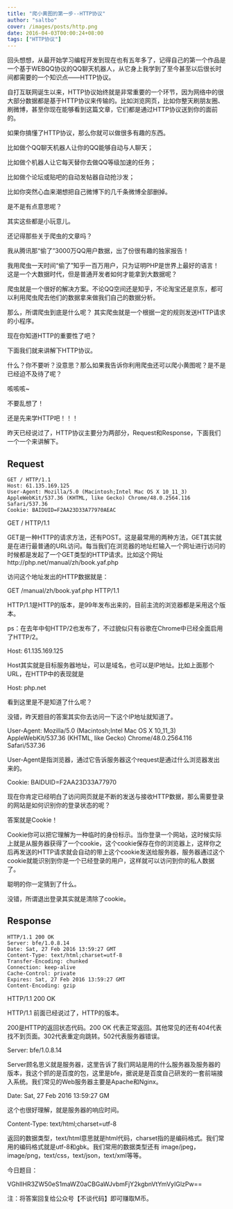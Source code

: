 ```yaml
---
title: "爬小黄图的第一步--HTTP协议"
author: "saltbo"
cover: /images/posts/http.png
date: 2016-04-03T00:00:24+08:00
tags: ["HTTP协议"] 
---
```


回头想想，从最开始学习编程开发到现在也有五年多了，记得自己的第一个作品是一个基于WEBQQ协议的QQ聊天机器人，从它身上我学到了至今甚至以后很长时间都需要的一个知识点——HTTP协议。
<!-- more -->

自打互联网诞生以来，HTTP协议始终就是非常重要的一个环节，因为网络中的很大部分数据都是基于HTTP协议来传输的。比如浏览网页，比如你整天刷朋友圈、刷微博，甚至你现在能够看到这篇文章，它们都是通过HTTP协议送到你的面前的。

如果你搞懂了HTTP协议，那么你就可以做很多有趣的东西。

比如做个QQ聊天机器人让你的QQ能够自动与人聊天；

比如做个机器人让它每天替你去做QQ等级加速的任务；

比如做个论坛或贴吧的自动发帖器自动抢沙发；

比如你突然心血来潮想把自己微博下的几千条微博全部删掉。

是不是有点意思呢？

其实这些都是小玩意儿。

还记得那些关于爬虫的文章吗？


我从腾讯那“偷了”3000万QQ用户数据，出了份很有趣的独家报告！

我用爬虫一天时间“偷了”知乎一百万用户，只为证明PHP是世界上最好的语言！
这是一个大数据时代，但是普通开发者如何才能拿到大数据呢？

爬虫就是一个很好的解决方案。不论QQ空间还是知乎，不论淘宝还是京东，都可以利用爬虫爬去他们的数据拿来做我们自己的数据分析。

那么，所谓爬虫到底是什么呢？ 其实爬虫就是一个根据一定的规则发送HTTP请求的小程序。

现在你知道HTTP的重要性了吧？

下面我们就来讲解下HTTP协议。

什么？你不要听？没意思？那么如果我告诉你利用爬虫还可以爬小黄图呢？是不是已经迫不及待了呢？

咳咳咳~

不要乱想了！

还是先来学HTTP吧！！！

昨天已经说过了，HTTP协议主要分为两部分，Request和Response，下面我们一个一个来讲解下。

## Request

```
GET / HTTP/1.1
Host: 61.135.169.125
User-Agent: Mozilla/5.0 (Macintosh;Intel Mac OS X 10_11_3) AppleWebKit/537.36 (KHTML, like Gecko) Chrome/48.0.2564.116 Safari/537.36
Cookie: BAIDUID=F2AA23D33A77970AEAC
```

GET / HTTP/1.1

GET是一种HTTP的请求方法，还有POST。这是最常用的两种方法，GET其实就是在进行最普通的URL访问。每当我们在浏览器的地址栏输入一个网址进行访问的时候都是发起了一个GET类型的HTTP请求。比如这个网址http://php.net/manual/zh/book.yaf.php

访问这个地址发出的HTTP数据就是：

GET /manual/zh/book.yaf.php  HTTP/1.1

HTTP/1.1是HTTP的版本，是99年发布出来的，目前主流的浏览器都是采用这个版本。

ps：在去年中旬HTTP/2也发布了，不过貌似只有谷歌在Chrome中已经全面启用了HTTP/2。

Host: 61.135.169.125

Host其实就是目标服务器地址，可以是域名，也可以是IP地址。比如上面那个URL，在HTTP中的表现就是

Host: php.net

看到这里是不是知道了什么呢？

没错，昨天题目的答案其实你去访问一下这个IP地址就知道了。

User-Agent: Mozilla/5.0 (Macintosh;Intel Mac OS X 10_11_3) AppleWebKit/537.36 (KHTML, like Gecko) Chrome/48.0.2564.116 Safari/537.36

User-Agent是指浏览器，通过它告诉服务器这个request是通过什么浏览器发出来的。

Cookie: BAIDUID=F2AA23D33A77970

现在你肯定已经明白了访问网页就是不断的发送与接收HTTP数据，那么需要登录的网站是如何识别你的登录状态的呢？

答案就是Cookie！

Cookie你可以把它理解为一种临时的身份标示。当你登录一个网站，这时候实际上就是从服务器获得了一个cookie，这个cookie保存在你的浏览器上，这样你之后再发送的HTTP请求就会自动的带上这个cookie发送给服务器，服务器通过这个cookie就能识别到你是一个已经登录的用户，这样就可以访问到你的私人数据了。

聪明的你一定猜到了什么。

没错，所谓退出登录其实就是清除了cookie。

## Response

```
HTTP/1.1 200 OK
Server: bfe/1.0.8.14
Date: Sat, 27 Feb 2016 13:59:27 GMT
Content-Type: text/html;charset=utf-8
Transfer-Encoding: chunked
Connection: keep-alive
Cache-Control: private
Expires: Sat, 27 Feb 2016 13:59:27 GMT
Content-Encoding: gzip
```

HTTP/1.1 200 OK

HTTP/1.1 前面已经说过了，HTTP的版本。

200是HTTP的返回状态代码。200 OK 代表正常返回。其他常见的还有404代表找不到页面。302代表重定向跳转。502代表服务器错误。

Server: bfe/1.0.8.14

Server顾名思义就是服务器，这里告诉了我们网站是用的什么服务器及服务器的版本，我这个抓的是百度的包，这里是bfe，据说是是百度自己研发的一套前端接入系统。我们常见的Web服务器主要是Apache和Nginx。

Date: Sat, 27 Feb 2016 13:59:27 GM

这个也很好理解，就是服务器的响应时间。

Content-Type: text/html;charset=utf-8

返回的数据类型，text/html意思就是html代码，charset指的是编码格式。我们常用的编码格式就是utf-8和gbk。我们常用的数据类型还有 image/jpeg，image/png，text/css，text/json，text/xml等等。

今日题目：

VGhlIHR3ZW50eS1maWZ0aCBGaWJvbmFjY2kgbnVtYmVyIGlzPw==

注：将答案回复给公众号【不谈代码】即可赚取M币。
